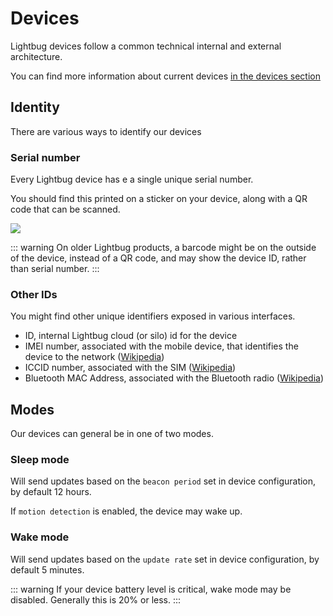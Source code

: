 # Devices

Lightbug devices follow a common technical internal and external architecture.

You can find more information about current devices [in the devices section](/devices)

## Identity

There are various ways to identify our devices

### Serial number

Every Lightbug device has e a single unique serial number.

You should find this printed on a sticker on your device, along with a QR code that can be scanned.

![](https://i.imgur.com/Sfi9Org.png)

::: warning
On older Lightbug products, a barcode might be on the outside of the device, instead of a QR code, and may show the device ID, rather than serial number.
:::

### Other IDs

You might find other unique identifiers exposed in various interfaces.

 - ID, internal Lightbug cloud (or silo) id for the device
 - IMEI number, associated with the mobile device, that identifies the device to the network ([Wikipedia](https://en.wikipedia.org/wiki/International_Mobile_Equipment_Identity))
 - ICCID number, associated with the SIM ([Wikipedia](https://en.wikipedia.org/wiki/SIM_card#ICCID))
 - Bluetooth MAC Address, associated with the Bluetooth radio ([Wikipedia](https://en.wikipedia.org/wiki/MAC_address))

## Modes

Our devices can general be in one of two modes.

### Sleep mode

Will send updates based on the `beacon period` set in device configuration, by default 12 hours.

If `motion detection` is enabled, the device may wake up.

<!-- TODO link beacon period to the device setting -->
<!-- TODO link motion detection to the device setting -->

### Wake mode

Will send updates based on the `update rate` set in device configuration, by default 5 minutes.

<!-- TODO link update rate to the device setting -->

::: warning
If your device battery level is critical, wake mode may be disabled.
Generally this is 20% or less.
:::
